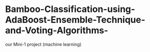 # Bamboo-Classification-using-AdaBoost-Ensemble-Technique-and-Voting-Algorithms-
our Mini-1 project (machine learning)

